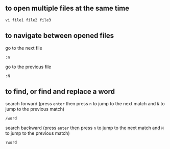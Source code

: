## to open multiple files at the same time
```
vi file1 file2 file3
```

## to navigate between opened files
go to the next file
```
:n
```

go to the previous file
```
:N
```

## to find, or find and replace a word 
search forward (press `enter` then press `n` to jump to the next match and `N` to jump to the previous match)
```
/word
```

search backward (press `enter` then press `n` to jump to the next match and `N` to jump to the previous match)
```
?word
```

